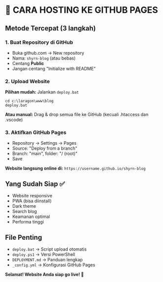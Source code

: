 # 🚀 CARA HOSTING KE GITHUB PAGES

## Metode Tercepat (3 langkah)

### 1. Buat Repository di GitHub

- Buka github.com → New repository
- Nama: `shyrn-blog` (atau bebas)
- Centang **Public**
- Jangan centang "Initialize with README"

### 2. Upload Website

**Pilihan mudah:** Jalankan `deploy.bat`

```
cd c:\laragon\www\blog
deploy.bat
```

**Atau manual:** Drag & drop semua file ke GitHub (kecuali .htaccess dan .vscode)

### 3. Aktifkan GitHub Pages

- Repository → Settings → Pages
- Source: "Deploy from a branch"
- Branch: "main", folder: "/ (root)"
- Save

**Website langsung online di:** `https://username.github.io/shyrn-blog`

## Yang Sudah Siap ✅

- Website responsive
- PWA (bisa diinstall)
- Dark theme
- Search blog
- Keamanan optimal
- Performa tinggi

## File Penting

- `deploy.bat` → Script upload otomatis
- `deploy.ps1` → Versi PowerShell
- `DEPLOYMENT.md` → Panduan lengkap
- `_config.yml` → Konfigurasi GitHub Pages

**Selamat! Website Anda siap go live! 🎉**
